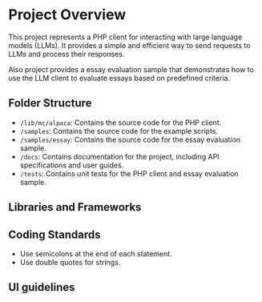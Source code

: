 # Project Overview

This project represents a PHP client for interacting with large language models (LLMs). It provides a simple and efficient way to send requests to LLMs and process their responses.

Also project provides a essay evaluation sample that demonstrates how to use the LLM client to evaluate essays based on predefined criteria.

## Folder Structure

- `/lib/mc/alpaca`: Contains the source code for the PHP client.
- `/samples`: Contains the source code for the example scripts.
- `/samples/essay`: Contains the source code for the essay evaluation sample.
- `/docs`: Contains documentation for the project, including API specifications and user guides.
- `/tests`: Contains unit tests for the PHP client and essay evaluation sample.

## Libraries and Frameworks

## Coding Standards

- Use semicolons at the end of each statement.
- Use double quotes for strings.

## UI guidelines
